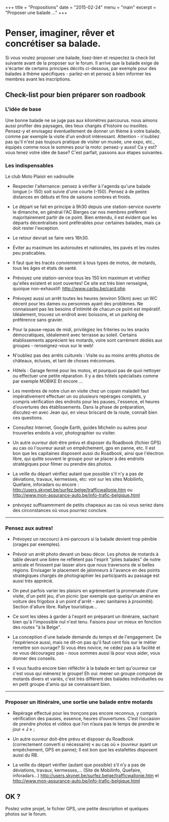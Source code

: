 +++
title = "Propositions"
date = "2015-02-24"
menu = "main"
excerpt = "Proposer une balade ..."
+++
# Penser, imaginer, rêver et concrétiser sa balade.

Si vous voulez proposer une balade, lisez-bien et respectez la check list suivante avant de la proposer sur le forum. Il arrive que la balade exige de s'écarter de certains principes décrits ci-dessous, par exemple pour des balades à thème spécifiques - parlez-en et pensez à bien informer les membres avant les inscriptions.

## Check-list pour bien préparer son roadbook

### L'idée de base

Une bonne balade ne se juge pas aux kilomètres parcourus. nous aimons aussi profiter des paysages, des lieux chargés d'histoire ou insolites. Pensez-y et envisagez éventuellement de donner un thème à votre balade, comme par exemple la visite d'un endroit intéressant. Attention - n'oubliez pas qu'il n'est pas toujours pratique de visiter un musée, une expo, etc., équipés comme nous le sommes pour la moto: pensez-y aussi! Ca y est? vous tenez votre idée de base? C'est parfait, passons aux étapes suivantes.

### Les indispensables

Le club Moto Plaisir en vadrouille

- Respecter l'alternance: pensez à vérifier à l'agenda qu'une balade longue (> 150) soit suivie d'une courte (-150). Pensez à de petites distances en débuts et fins de saisons sombres et froids.

- Le départ se fait en principe à 9h30 depuis une station-service ouverte le dimanche, en général l'AC Bierges car nos membres préfèrent majoritairement partir de ce point. Bien entendu, il est évident que les départs décentralisés sont préférables pour certaines balades, mais ça doit rester l'exception.

- Le retour devrait se faire vers 16h30.

- Éviter au maximum les autoroutes et nationales, les pavés et les routes peu praticables.

- Il faut que les tracés conviennent à tous types de motos, de motards, tous les âges et états de santé.

- Prévoyez une station-service tous les 150 km maximum et vérifiez qu'elles existent et sont ouvertes! Ce site est très bien renseigné, quoique non-exhaustif: http://www.carbu.be/card.php

- Prévoyez aussi un arrêt toutes les heures (environ 50km) avec un WC décent pour les dames ou personnes ayant des problèmes. Ne connaissant pas les besoins d'intimité de chacun ce point est impératif. Idéalement, trouvez un endroit avec boissons, et un parking de préférence sans gravier.

- Pour la pause-repas de midi, privilégiez les friteries ou les snacks démocratiques, idéalement avec terrasse au soleil. Certains établissements apprécient les motards, voire sont carrément dédiés aux groupes - renseignez-vous sur le web!

- N'oubliez pas des arrêts culturels : Visite ou au moins arrêts photos de châteaux, écluses, et tant de choses méconnues.

- Hôtels : Garage fermé pour les motos, et pourquoi pas de quoi nettoyer ou effectuer une petite réparation. Il y a des hôtels spécialisés comme par exemple MOBIKE
Et encore ...

- Les membres de notre clun en visite chez un copain maladeIl faut impérativement effectuer un ou plusieurs repérages complets, y compris vérification des endroits pour les pauses, l'essence, et heures d'ouvertures des établissements. Dans la phase de préparation, discutez-en avec Jean qui, en vieux briscard de la route, connaît bien ces questions.

- Consultez Internet, Google Earth, guides Michelin ou autres pour trouverles endoits à voir, photographier ou visiter.

- Un autre ouvreur doit-être prévu et disposer du Roadbook (fichier GPS) au cas où l'ouvreur aurait un empêchement, gps en panne, etc. Il est bon que les capitaines disposent aussi du Roadbook, ainsi que l'électron libre, qui quitte souvent le groupe pour se placer à des endroits stratégiques pour filmer ou prendre des photos.

- La veille du départ vérifiez autant que possible s'il n'y a pas de déviations, travaux, kermesses, etc: voir sur les sites Mobilinfo, Quefaire, inforadars ou encore : http://users.skynet.be/surfez.belge/trafficwallonie.htm ou http://www.mon-assurance-auto.be/info-trafic-belgique.html

- prévoyez suffisammment de petits chapeaux au cas où vous seriez dans des
circonstances où vous pourriez conclure.

_________________


### Pensez aux autres!

- Prévoyez un raccourci à mi-parcours si la balade devient trop pénible (orages par exemples).

- Prévoir un arrêt photo devant un beau décor. Les photos de motards à table devant une bière ne reflètent pas l'esprit "jolies balades" de notre amicale et finissent par lasser alors que nous traversons de si belles régions. Envisager le placement de jalonneurs à l'avance en des points stratégiques chargés de photographier les participants au passage est aussi très apprécié.

- On peut parfois varier les plaisirs en agrémentant la promenade d'une visite, d'un petit jeu, d'un picnic (par exemple que quelqu'un amène en voiture des frigobox à un point d'arrêt - avec sanitaires à proximité). Section d'allure libre. Rallye touristique...

- Ce sont les idées à garder à l'esprit en préparant un itinéraire, sachant bien qu'à l'impossible nul n'est tenu. Faisons pour un mieux en fonction des routes "à la Belge".

- La conception d'une balade demande du temps et de l'engagement. De l'expérience aussi, mais ne dit-on pas qu'il faut cent fois sur le métier remettre son ouvrage? Si vous êtes novice, ne cédez pas à la facilité et ne vous découragez pas - nous sommes aussi là pour vous aider, vous donner des conseils.

- Il vous faudra encore bien réfléchir à la balade en tant qu'ouvreur car c'est vous qui mènerez le groupe! Eh oui: mener un groupe composé de motards divers et variés, c'est très différent des balades individuelles ou en petit groupe d'amis qui se connaissant bien.

______________
### Proposer un itinéraire, une sortie une balade entre motards

- Repérage effectué pour les tronçons pas encore reconnus, y compris vérification des pauses, essence, heures d’ouvertures. C’est l’occasion de prendre photos et vidéos que l’on n’aura pas le temps de prendre le jour « J » ;

- Un autre ouvreur doit-être prévu et disposer du Roadbook (correctement converti si nécessaire) « au cas où » (ouvreur ayant un empêchement, GPS en panne); Il est bon que les estafettes disposent aussi du RB.

- La veille du départ vérifier (autant que possible) s’il n’y a pas de déviations, travaux, kermesses,… (Site de Mobilinfo, Quefaire, inforadars…) http://users.skynet.be/surfez.belge/trafficwallonie.htm et http://www.mon-assurance-auto.be/info-trafic-belgique.html


## OK ?
Postez votre projet, le fichier GPS, une petite description et quelques photos
sur le forum.
